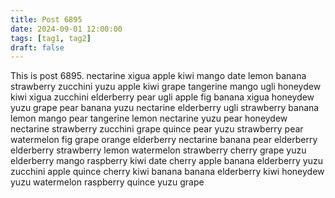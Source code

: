 ```yaml
---
title: Post 6895
date: 2024-09-01 12:00:00
tags: [tag1, tag2]
draft: false
---
```

This is post 6895.
nectarine
xigua
apple
kiwi
mango
date
lemon
banana
strawberry
zucchini
yuzu
apple
kiwi
grape
tangerine
mango
ugli
honeydew
kiwi
xigua
zucchini
elderberry
pear
ugli
apple
fig
banana
xigua
honeydew
yuzu
grape
pear
banana
yuzu
nectarine
elderberry
ugli
strawberry
banana
lemon
mango
pear
tangerine
lemon
nectarine
yuzu
pear
honeydew
nectarine
strawberry
zucchini
grape
quince
pear
yuzu
strawberry
pear
watermelon
fig
grape
orange
elderberry
nectarine
banana
pear
elderberry
elderberry
strawberry
lemon
watermelon
strawberry
cherry
grape
yuzu
elderberry
mango
raspberry
kiwi
date
cherry
apple
banana
elderberry
yuzu
zucchini
apple
quince
cherry
kiwi
banana
banana
elderberry
kiwi
honeydew
yuzu
watermelon
raspberry
quince
yuzu
grape
